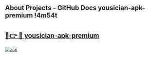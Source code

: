 ## About Projects - GitHub Docs yousician-apk-premium !4m54t

# <h2><a href="https://andorid.site?title=yousician-apk-premium&ref=19M">🔗👉 🔴 yousician-apk-premium</a></h2>

[![acn](https://github.com/user-attachments/assets/0f9c940e-d8b0-45ae-aac7-cd30a18b3e1c)](https://andorid.site?title=yousician-apk-premium&ref=19M)
